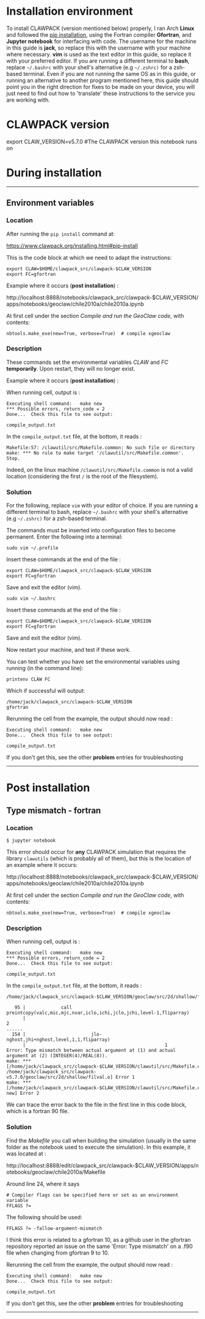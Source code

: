 # Installation environment

To install CLAWPACK (version mentioned below) properly, I ran Arch **Linux** and followed the [pip installation](https://www.clawpack.org/installing.html#pip-install), using the Fortran compiler **Gfortran**, and **Jupyter notebook** for interfacing with code. The username for the machine in this guide is **jack**, so replace this with the username with your machine where necessary. **vim** is used as the text editor in this guide, so replace it with your preferred editor. If you are running a different terminal to **bash**, replace `~/.bashrc` with your shell's alternative (e.g `~/.zshrc)` for a zsh-based terminal.
Even if you are not running the same OS as in this guide, or running an alternative to another program mentioned here, this guide should point you in the right direction for fixes to be made on your device, you will just need to find out how to 'translate' these instructions to the service you are working with.

# CLAWPACK version

export CLAW_VERSION=v5.7.0 #The CLAWPACK version this notebook runs on 

# During installation

---

## Environment variables

### Location

After running the `pip install` command at:

https://www.clawpack.org/installing.html#pip-install

This is the code block at which we need to adapt the instructions:

```
export CLAW=$HOME/clawpack_src/clawpack-$CLAW_VERSION
export FC=gfortran
```

Example where it occurs (**post installation**) :

http://localhost:8888/notebooks/clawpack_src/clawpack-$CLAW_VERSION/apps/notebooks/geoclaw/chile2010a/chile2010a.ipynb

At first cell under the section *Compile and run the GeoClaw code*, with contents:

```
nbtools.make_exe(new=True, verbose=True)  # compile xgeoclaw
```

### Description

These commands set the environmental variables *CLAW* and *FC* **temporarily**. Upon restart, they will no longer exist.

Example where it occurs (**post installation**) :

When running cell, output is :

```
Executing shell command:   make new
*** Possible errors, return_code = 2
Done...  Check this file to see output:

compile_output.txt
```

In the `compile_output.txt` file, at the bottom, it reads :

```
Makefile:57: /clawutil/src/Makefile.common: No such file or directory
make: *** No rule to make target '/clawutil/src/Makefile.common'.  Stop.
```

Indeed, on the linux machine `/clawutil/src/Makefile.common` is not a valid location (considering the first `/` is the root of the filesystem).

### Solution

For the following, replace `vim` with your editor of choice. If you are running a different terminal to bash, replace `~/.bashrc` with your shell's alternative (e.g `~/.zshrc)` for a zsh-based terminal.

The commands must be inserted into configuration files to become permanent. Enter the following into a terminal:

`sudo vim ~/.profile`

Insert these commands at the end of the file :

```
export CLAW=$HOME/clawpack_src/clawpack-$CLAW_VERSION
export FC=gfortran
```

Save and exit the editor (vim).

`sudo vim ~/.bashrc`

Insert these commands at the end of the file :

```
export CLAW=$HOME/clawpack_src/clawpack-$CLAW_VERSION
export FC=gfortran
```

Save and exit the editor (vim).


Now restart your machine, and test if these work.

You can test whether you have set the environmental variables using running (in the command line):

```
printenv CLAW FC
```

Which if successful will output:

```
/home/jack/clawpack_src/clawpack-$CLAW_VERSION
gfortran
```

Rerunning the cell from the example, the output should now read :

```
Executing shell command:   make new
Done...  Check this file to see output:

compile_output.txt
```

If you don't get this, see the other **problem** entries for troubleshooting

---

# Post installation

## Type mismatch - fortran

### Location

`$ jupyter notebook`

This error should occur for **any** CLAWPACK simulation that requires the library `clawutils` (which is probably all of them), but this is the location of an example where it occurs:

http://localhost:8888/notebooks/clawpack_src/clawpack-$CLAW_VERSION/apps/notebooks/geoclaw/chile2010a/chile2010a.ipynb

At first cell under the section *Compile and run the GeoClaw code*, with contents:

```
nbtools.make_exe(new=True, verbose=True)  # compile xgeoclaw
```

### Description

When running cell, output is :

```
Executing shell command:   make new
*** Possible errors, return_code = 2
Done...  Check this file to see output:

compile_output.txt
```

In the `compile_output.txt` file, at the bottom, it reads :

```
/home/jack/clawpack_src/clawpack-$CLAW_VERSION/geoclaw/src/2d/shallow/filval.f90:154:51:

   95 |             call preintcopy(valc,mic,mjc,nvar,iclo,ichi,jclo,jchi,level-1,fliparray)
      |                                                                          2
......
  154 |                        jlo-nghost,jhi+nghost,level,1,1,fliparray)
      |                                                   1
Error: Type mismatch between actual argument at (1) and actual argument at (2) (INTEGER(4)/REAL(8)).
make: *** [/home/jack/clawpack_src/clawpack-$CLAW_VERSION/clawutil/src/Makefile.common:130: /home/jack/clawpack_src/clawpack-v5.7.0/geoclaw/src/2d/shallow/filval.o] Error 1
make: *** [/home/jack/clawpack_src/clawpack-$CLAW_VERSION/clawutil/src/Makefile.common:274: new] Error 2
```

We can trace the error back to the file in the first line in this code block, which is a fortran 90 file.

### Solution

Find the *Makefile* you call when building the simulation (usually in the same folder as the notebook used to execute the simulation). In this example, it was located at :

http://localhost:8888/edit/clawpack_src/clawpack-$CLAW_VERSION/apps/notebooks/geoclaw/chile2010a/Makefile

Around line 24, where it says

```
# Compiler flags can be specified here or set as an environment variable
FFLAGS ?= 
```

The following should be used:

```
FFLAGS ?= -fallow-argument-mismatch
```

I think this error is related to a gfortran 10, as a github user in the gfortran repository reported an issue on the same 'Error: Type mismatch' on a .f90 file when changing from gfortran 9 to 10.

Rerunning the cell from the example, the output should now read :

```
Executing shell command:   make new
Done...  Check this file to see output:

compile_output.txt
```

If you don't get this, see the other **problem** entries for troubleshooting

---